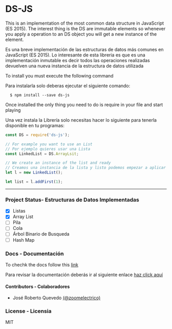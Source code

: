 # DS-JS
This is an implementation of the most common data structure in JavaScript (ES 2015). The interest thing is the DS are immutable elements so whenever you apply a operation to an DS object you will get a new instance of the element.

Es una breve implementación de las estructuras de datos más comunes en JavaScript (ES 2015).
Lo interesante de esta libreria es que es una implementación inmutable es decir todos las operaciones realizadas devuelven una nueva instancia de la estructura de datos utilizada

To install you must execute the following command

Para instalarla solo deberas ejecutar el siguiente comando:
```shell
  $ npm install --save ds-js
```
Once installed the only thing you need to do is require in your file and start playing

Una vez instala la Librería solo necesitas hacer lo siguiente para tenerla disponible en tu programas:
```javascript
const DS = require('ds-js');

// For example you want to use an List
// Por ejemplo quieres usar una Lista
const LinkedList = DS.ArrayLsit;

// We create an instance of the list and ready
// Creamos una instancia de la lista y listo podemos empezar a aplicar métodos
let l = new LinkedList();

let list = l.addFirst(1);
```
* * *
### Project Status- Estructuras de Datos Implementadas

* [x] Listas
* [x] Array List
* [ ] Pila
* [ ] Cola
* [ ] Árbol Binario de Busqueda
* [ ] Hash Map

### Docs - Documentación
To chechk the docs follow this [link]()

Para revisar la documentación deberás ir al siguiente enlace [haz click aquí]()

#### Contributors - Colaboradores

* José Roberto Quevedo [\(@zoomelectrico\)](https://github.com/zoomelectrico)

### License - Licensia
MIT